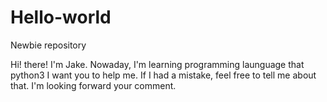 # Hello-world
Newbie repository


Hi! there!
I'm Jake.
Nowaday, I'm learning programming launguage that python3
I want you to help me. If I had a mistake, feel free to tell me about that.
I'm looking forward your comment.
